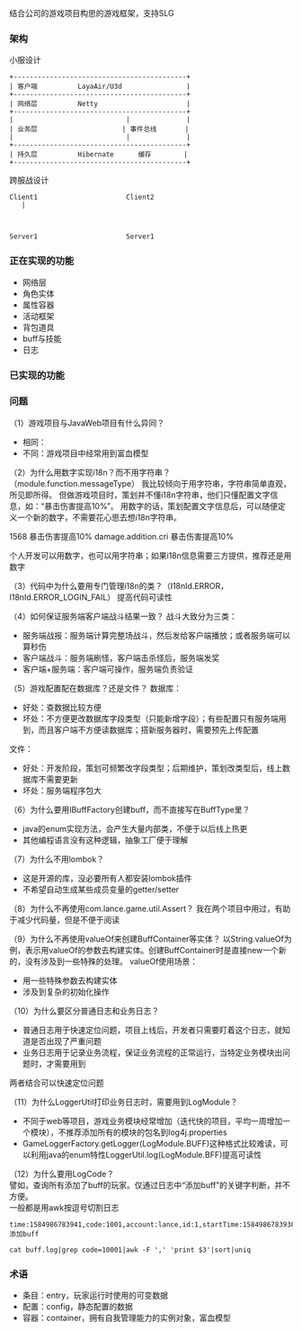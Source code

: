 结合公司的游戏项目构思的游戏框架，支持SLG


### 架构
小服设计
```
+-------------------------------------------+
| 客户端          LayaAir/U3d                |
+-------------------------------------------+
| 网络层          Netty                      |
+-------------------------------------------+
|                            |              |
| 业务层                     | 事件总线       |
|                            |              |
+-------------------------------------------+
| 持久层          Hibernate      缓存        |
+-------------------------------------------+
```


跨服战设计
```
Client1                      Client2
   |



Server1                      Server1

```

### 正在实现的功能
* 网络层
* 角色实体
* 属性容器
* 活动框架
* 背包道具
* buff与技能
* 日志

### 已实现的功能

### 问题

（1）游戏项目与JavaWeb项目有什么异同？
* 相同：
* 不同：游戏项目中经常用到富血模型

（2）为什么用数字实现i18n？而不用字符串？（module.function.messageType）
我比较倾向于用字符串，字符串简单直观，所见即所得。
但做游戏项目时，策划并不懂i18n字符串，他们只懂配置文字信息，如：“暴击伤害提高10%”。
用数字的话，策划配置文字信息后，可以随便定义一个新的数字，不需要花心思去想i18n字符串。

1568 暴击伤害提高10%
damage.addition.cri 暴击伤害提高10%

个人开发可以用数字，也可以用字符串；如果i18n信息需要三方提供，推荐还是用数字

（3）代码中为什么要用专门管理i18n的类？（I18nId.ERROR，I18nId.ERROR_LOGIN_FAIL）
提高代码可读性

（4）如何保证服务端客户端战斗结果一致？
战斗大致分为三类：
* 服务端战报：服务端计算完整场战斗，然后发给客户端播放；或者服务端可以算秒伤
* 客户端战斗：服务端刷怪，客户端击杀怪后，服务端发奖
* 客户端+服务端：客户端可操作，服务端负责验证

（5）游戏配置配在数据库？还是文件？
数据库：
* 好处：查数据比较方便
* 坏处：不方便更改数据库字段类型（只能新增字段）；有些配置只有服务端用到，而且客户端不方便读数据库；搭新服务器时，需要预先上传配置

文件：
* 好处：开发阶段，策划可频繁改字段类型；后期维护，策划改类型后，线上数据库不需要更新
* 坏处：服务端程序包大

（6）为什么要用IBuffFactory创建buff，而不直接写在BuffType里？
* java的enum实现方法，会产生大量内部类，不便于以后线上热更
* 其他编程语言没有这种逻辑，抽象工厂便于理解

（7）为什么不用lombok？
* 这是开源的库，没必要所有人都安装lombok插件
* 不希望自动生成某些成员变量的getter/setter

（8）为什么不再使用com.lance.game.util.Assert？
我在两个项目中用过，有助于减少代码量，但是不便于阅读

（9）为什么不再使用valueOf来创建BuffContainer等实体？
以String.valueOf为例，表示用valueOf的参数去构建实体。创建BuffContainer时是直接new一个新的，没有涉及到一些特殊的处理。
valueOf使用场景：
* 用一些特殊参数去构建实体
* 涉及到复杂的初始化操作

（10）为什么要区分普通日志和业务日志？
* 普通日志用于快速定位问题，项目上线后，开发者只需要盯着这个日志，就知道是否出现了严重问题
* 业务日志用于记录业务流程，保证业务流程的正常运行，当特定业务模块出问题时，才需要用到

两者结合可以快速定位问题

（11）为什么LoggerUtil打印业务日志时，需要用到LogModule？
* 不同于web等项目，游戏业务模块经常增加（迭代快的项目，平均一周增加一个模块），不推荐添加所有的模块的包名到log4j.properties
* GameLoggerFactory.getLogger(LogModule.BUFF)这种格式比较难读，可以利用java的enum特性LoggerUtil.log(LogModule.BFF)提高可读性

（12）为什么要用LogCode？  
譬如，查询所有添加了buff的玩家。仅通过日志中“添加buff”的关键字判断，并不方便。  
一般都是用awk按逗号切割日志
```
time:1584986783941,code:1001,account:lance,id:1,startTime:1584986783938,duration:10000,endTime:1584986793938 添加buff

cat buff.log|grep code=10001|awk -F ',' 'print $3'|sort|uniq
```

### 术语
* 条目：entry，玩家运行时使用的可变数据
* 配置：config，静态配置的数据
* 容器：container，拥有自我管理能力的实例对象，富血模型
